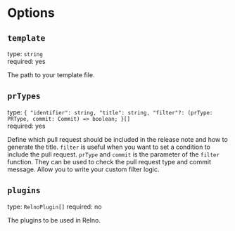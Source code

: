 # Options

## `template`

type: `string`  
required: yes

The path to your template file.

## `prTypes`

type: `{ "identifier": string, "title": string, "filter"?: (prType: PRType, commit: Commit) => boolean; }[]`  
required: yes

Define which pull request should be included in the release note and how to generate the title. `filter` is useful when you want to set a condition to include the pull request. `prType` and `commit` is the parameter of the `filter` function. They can be used to check the pull request type and commit message. Allow you to write your custom filter logic.

## `plugins`

type: `RelnoPlugin[]`
required: no

The plugins to be used in Relno.